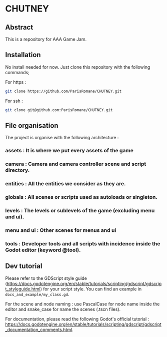 # CHUTNEY


## Abstract

This is a repository for AAA Game Jam.


## Installation 

No install needed for now. Just clone this repository with the following commands; 

For https :

```bash
git clone https://github.com/ParisRomane/CHUTNEY.git
```

For ssh :

```bash
git clone git@github.com:ParisRomane/CHUTNEY.git
```

## File organisation

The project is organise with the following architecture :

### assets : It is where we put every assets of the game
### camera : Camera and camera controller scene and script directory.
### entities : All the entities we consider as they are.
### globals : All scenes or scripts used as autoloads or singleton.
### levels : The levels or sublevels of the game (excluding menu and ui).
### menu and ui : Other scenes for menus and ui
### tools : Developer tools and all scripts with incidence inside the Godot editor (keyword @tool).

## Dev tutorial

Please refer to the GDScript style guide (https://docs.godotengine.org/en/stable/tutorials/scripting/gdscript/gdscript_styleguide.html) for your script style.
You can find an example in `docs_and_example/my_class.gd`.

For the scene and node naming : use PascalCase for node name inside the editor and snake_case for name the scenes (.tscn files).

For documentation, please read the following Godot's official tutorial : https://docs.godotengine.org/en/stable/tutorials/scripting/gdscript/gdscript_documentation_comments.html.
